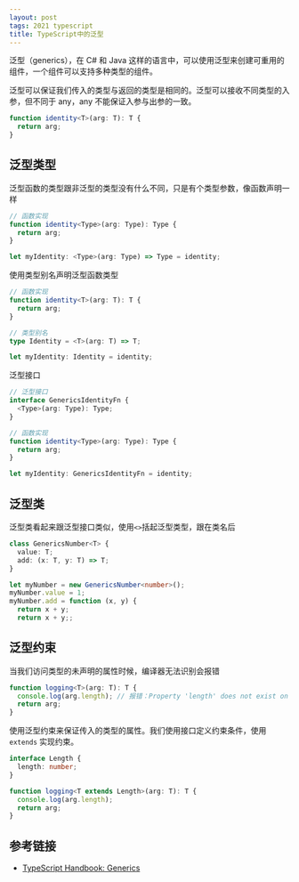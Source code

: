 ```yaml
---
layout: post
tags: 2021 typescript
title: TypeScript中的泛型
---
```


泛型（generics），在 C# 和 Java 这样的语言中，可以使用泛型来创建可重用的组件，一个组件可以支持多种类型的组件。

泛型可以保证我们传入的类型与返回的类型是相同的。泛型可以接收不同类型的入参，但不同于 any，any 不能保证入参与出参的一致。

```typescript
function identity<T>(arg: T): T {
  return arg;
}
```

## 泛型类型

泛型函数的类型跟非泛型的类型没有什么不同，只是有个类型参数，像函数声明一样

```typescript
// 函数实现
function identity<Type>(arg: Type): Type {
  return arg;
}

let myIdentity: <Type>(arg: Type) => Type = identity;
```

使用类型别名声明泛型函数类型

```typescript
// 函数实现
function identity<T>(arg: T): T {
  return arg;
}

// 类型别名
type Identity = <T>(arg: T) => T;

let myIdentity: Identity = identity;
```

泛型接口

```typescript
// 泛型接口
interface GenericsIdentityFn {
  <Type>(arg: Type): Type;
}

// 函数实现
function identity<Type>(arg: Type): Type {
  return arg;
}

let myIdentity: GenericsIdentityFn = identity;
```

## 泛型类

泛型类看起来跟泛型接口类似，使用`<>`括起泛型类型，跟在类名后

```typescript
class GenericsNumber<T> {
  value: T;
  add: (x: T, y: T) => T;
}

let myNumber = new GenericsNumber<number>();
myNumber.value = 1;
myNumber.add = function (x, y) {
  return x + y;
  return x + y;;
```

## 泛型约束

当我们访问类型的未声明的属性时候，编译器无法识别会报错

```typescript
function logging<T>(arg: T): T {
  console.log(arg.length); // 报错：Property 'length' does not exist on type 'T'.
  return arg;
}
```

使用泛型约束来保证传入的类型的属性。我们使用接口定义约束条件，使用 `extends` 实现约束。

```typescript
interface Length {
  length: number;
}

function logging<T extends Length>(arg: T): T {
  console.log(arg.length);
  return arg;
}
```

## 参考链接

- [TypeScript Handbook: Generics](https://www.typescriptlang.org/docs/handbook/2/generics.html)

